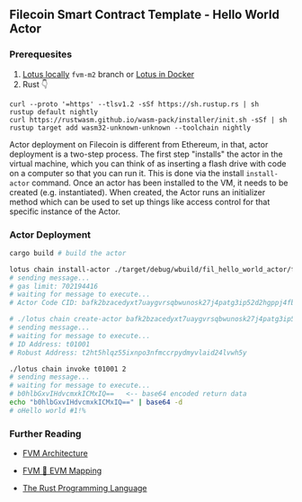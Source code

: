 ## Filecoin Smart Contract Template - Hello World Actor

### Prerequesites 
1. [Lotus locally](https://lotus.filecoin.io/developers/local-network/) `fvm-m2` branch or [Lotus in Docker](https://github.com/jimpick/lotus-fvm-localnet)
2. Rust 👇
```
curl --proto '=https' --tlsv1.2 -sSf https://sh.rustup.rs | sh
rustup default nightly
curl https://rustwasm.github.io/wasm-pack/installer/init.sh -sSf | sh
rustup target add wasm32-unknown-unknown --toolchain nightly
```
Actor deployment on Filecoin is different from Ethereum, in that, actor deployment is a two-step process. The first step "installs" the actor in the virtual machine, which you can think of as inserting a flash drive with code on a computer so that you can run it. This is done via the install `install-actor` command. Once an actor has been installed to the VM, it needs to be created (e.g. instantiated). When created, the Actor runs an initializer method which can be used to set up things like access control for that specific instance of the Actor.

### Actor Deployment
```sh
cargo build # build the actor

lotus chain install-actor ./target/debug/wbuild/fil_hello_world_actor/fil_hello_world_actor.compact.wasm
# sending message...
# gas limit: 702194416
# waiting for message to execute...
# Actor Code CID: bafk2bzacedyxt7uaygvrsqbwunosk27j4patg3ip52d2hgppj4fbukojvwb2i

# ./lotus chain create-actor bafk2bzacedyxt7uaygvrsqbwunosk27j4patg3ip52d2hgppj4fbukojvwb2i
# sending message...
# waiting for message to execute...
# ID Address: t01001
# Robust Address: t2ht5hlqz55ixnpo3nfmccrpydmyvlaid24lvwh5y

./lotus chain invoke t01001 2
# sending message...
# waiting for message to execute...
# b0hlbGxvIHdvcmxkICMxIQ==   <-- base64 encoded return data
echo "b0hlbGxvIHdvcmxkICMxIQ==" | base64 -d
# oHello world #1!%
```

### Further Reading
- [FVM Architecture](https://github.com/filecoin-project/fvm-specs/blob/main/01-architecture.md)
- [FVM 🤝 EVM Mapping](https://github.com/filecoin-project/fvm-specs/blob/main/04-evm-mapping.md)

- [The Rust Programming Language](https://doc.rust-lang.org/stable/book/ch01-02-hello-world.html)
